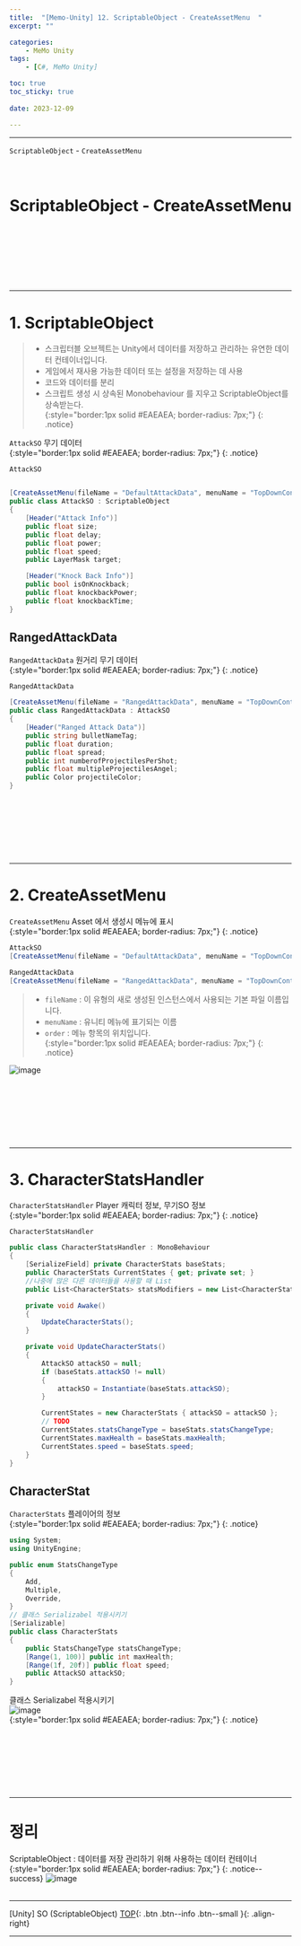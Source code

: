 ```yaml
---
title:  "[Memo-Unity] 12. ScriptableObject - CreateAssetMenu  "
excerpt: ""

categories:
    - MeMo Unity
tags:
    - [C#, MeMo Unity]

toc: true
toc_sticky: true
 
date: 2023-12-09

---
```

- - -

`ScriptableObject` - `CreateAssetMenu`  
<BR><BR>

<center><H1>ScriptableObject - CreateAssetMenu  </H1></center>

<br><br><br><br><br><br>
- - - 

# 1. ScriptableObject
> - 스크립터블 오브젝트는 Unity에서 데이터를 저장하고 관리하는 유연한 데이터 컨테이너입니다.  
> - 게임에서 재사용 가능한 데이터 또는 설정을 저장하는 데 사용
> - 코드와 데이터를 분리  
> - 스크립트 생성 시 상속된 Monobehaviour 를 지우고 ScriptableObject를 상속받는다.  
{:style="border:1px solid #EAEAEA; border-radius: 7px;"}
{: .notice}  

`AttackSO` 무기 데이터  
{:style="border:1px solid #EAEAEA; border-radius: 7px;"}
{: .notice}  
<div class="notice--primary" markdown="1"> 

`AttackSO`

```c#

[CreateAssetMenu(fileName = "DefaultAttackData", menuName = "TopDownController/Attacks/Default", order = 0)]
public class AttackSO : ScriptableObject
{
    [Header("Attack Info")]
    public float size;
    public float delay;
    public float power;
    public float speed;
    public LayerMask target;

    [Header("Knock Back Info")]
    public bool isOnKnockback;
    public float knockbackPower;
    public float knockbackTime;
}
```
</div>

## RangedAttackData
`RangedAttackData` 원거리 무기 데이터    
{:style="border:1px solid #EAEAEA; border-radius: 7px;"}
{: .notice}   
<div class="notice--primary" markdown="1"> 

`RangedAttackData`

```c#
[CreateAssetMenu(fileName = "RangedAttackData", menuName = "TopDownController/Attacks/Ranged", order = 1)]
public class RangedAttackData : AttackSO
{
    [Header("Ranged Attack Data")]
    public string bulletNameTag;
    public float duration;
    public float spread;
    public int numberofProjectilesPerShot;
    public float multipleProjectilesAngel;
    public Color projectileColor;
}
```
</div>

<br><br><br><br><br><br>
- - - 

# 2. CreateAssetMenu
`CreateAssetMenu` Asset 에서 생성시 메뉴에 표시  
{:style="border:1px solid #EAEAEA; border-radius: 7px;"}
{: .notice}  

<div class="notice--primary" markdown="1"> 

```c#
AttackSO
[CreateAssetMenu(fileName = "DefaultAttackData", menuName = "TopDownController/Attacks/Default", order = 0)]

RangedAttackData
[CreateAssetMenu(fileName = "RangedAttackData", menuName = "TopDownController/Attacks/Ranged", order = 1)]

```
</div>
  
> - `fileName` : 이 유형의 새로 생성된 인스턴스에서 사용되는 기본 파일 이름입니다.  
> - `menuName` : 유니티 메뉴에 표기되는 이름  
> - `order`    : 메뉴 항목의 위치입니다.  
{:style="border:1px solid #EAEAEA; border-radius: 7px;"}
{: .notice}  

![image](https://github.com/levell1/levell1.github.io/assets/96651722/0d3f80c8-fb29-47d9-9c8c-7a2a58aca14f)

<br><br><br><br><br><br>
- - - 

# 3. CharacterStatsHandler
`CharacterStatsHandler` Player 캐릭터 정보, 무기SO 정보  
{:style="border:1px solid #EAEAEA; border-radius: 7px;"}
{: .notice}  

<div class="notice--primary" markdown="1"> 

`CharacterStatsHandler`

```c#
public class CharacterStatsHandler : MonoBehaviour
{
    [SerializeField] private CharacterStats baseStats;
    public CharacterStats CurrentStates { get; private set; }
    //나중에 많은 다른 데이터들을 사용할 때 List
    public List<CharacterStats> statsModifiers = new List<CharacterStats>();

    private void Awake()
    {
        UpdateCharacterStats();
    }

    private void UpdateCharacterStats()
    {
        AttackSO attackSO = null;
        if (baseStats.attackSO != null)
        {
            attackSO = Instantiate(baseStats.attackSO);
        }

        CurrentStates = new CharacterStats { attackSO = attackSO };
        // TODO
        CurrentStates.statsChangeType = baseStats.statsChangeType;
        CurrentStates.maxHealth = baseStats.maxHealth;
        CurrentStates.speed = baseStats.speed;
    }
}
```
</div>

## CharacterStat
`CharacterStats` 플레이어의 정보  
{:style="border:1px solid #EAEAEA; border-radius: 7px;"}
{: .notice}  


<div class="notice--primary" markdown="1"> 

```c#
using System;
using UnityEngine;

public enum StatsChangeType
{
    Add,
    Multiple,
    Override,
}
// 클래스 Serializabel 적용시키기
[Serializable]  
public class CharacterStats
{
    public StatsChangeType statsChangeType;
    [Range(1, 100)] public int maxHealth;
    [Range(1f, 20f)] public float speed;
    public AttackSO attackSO;
}
```
</div>

클래스 Serializabel 적용시키기  
![image](https://github.com/levell1/levell1.github.io/assets/96651722/a7e14bdc-e68b-4509-a9e7-b3647ce9c40f)  
{:style="border:1px solid #EAEAEA; border-radius: 7px;"}
{: .notice}  

<br><br><br><br><br><br>
- - - 

# 정리  
ScriptableObject : 데이터를 저장 관리하기 위해 사용하는 데이터 컨테이너  
{:style="border:1px solid #EAEAEA; border-radius: 7px;"}
{: .notice--success}
![image](https://github.com/levell1/levell1.github.io/assets/96651722/72e70883-f9b8-41cc-8d52-3bf4671263f3)
<br><br>
- - - 

[Unity] SO (ScriptableObject) 
[TOP](#){: .btn .btn--info .btn--small }{: .align-right}
<br>
- - -
